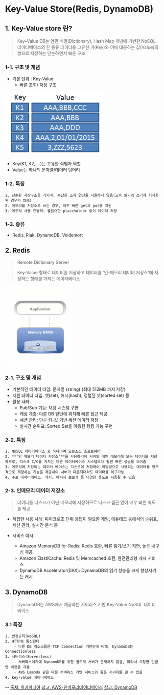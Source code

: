 # Key-Value Store(Redis, DynamoDB)

## 1. Key-Value store 란?
> Key–Value DB는 연관 배열(Dictionary), Hash Map 개념에 기반한 NoSQL 데이터베이스의 한 종류 데이터를 고유한 키(Key)와 이에 대응하는 값(Value)의 쌍으로 저장하는 단순하면서 빠른 구조


###  1-1. 구조 및 개념

- 기본 단위 : Key-Value
  - 빠른 조회/ 저장 구조

![img.png](../images/key_exa.png)
- Key(K1, K2, ...)는 고유한 식별자 역할
- Value는 하나의 문자열/데이터 덩어리

###  1-2. 특징

    1. 단순한 저장구조를 가지며, 복잡한 조회 연산을 지원하지 않음(고속 읽기와 쓰기에 최적화된 경우가 많음)
    2. 메모리를 저장소로 쓰는 경우, 아주 빠른 get과 put을 지원
    3. 메모리 사용 효율적: 불필요한 placeholder 없이 데이터 저장

###  1-3. 종류

- Redis, Riak, DynamoDB, Voldemort

## 2. Redis

> Remote Dictionary Server

> Key-Value 형태로 데이터를 저장하고 데이터를 '인-메모리 데이터 저장소'에 저장하는 형태를 가지는 데이터베이스

![img.png](../images/key_exa2.png)

###  2-1. 구조 및 개념

- 기본적인 데이터 타입: 문자열 (string) (최대 512MB 까지 저장)
- 지원 데이터 타입: 셋(set), 해시(hash), 정렬된 셋(sorted set) 등
- 활용 사례:
  - Pub/Sub 기능: 채팅 시스템 구현 
  - 캐싱 계층: 다른 DB 앞단에 위치해 빠른 접근 제공 
  - 세션 관리: 단순 키-값 기반 세션 데이터 저장 
  - 실시간 순위표: Sorted Set을 이용한 랭킹 기능 구현

    
### 2-2. 특징

    1. NoSQL 데이터베이스 중 하나이며 오픈소스 소프트웨어
    2. **‘인 메모리 데이터 저장소’**를 사용하기에 서버의 메인 메모리에 모든 데이터를 저장하므로, 디스크 I/O를 거치는 다른 데이터베이스 시스템보다 훨씬 빠른 성능을 보여줌
    3. 메모리에 저장되는 데이터 베이스는 디스크에 저장하여 휘발성으로 사용되는 데이터를 영구적으로 저장하는 기능을 제공하여 서버가 다운되더라도 데이터를 복구가능
    4. 주로 데이터베이스, 캐시, 메시지 브로커 등 다양한 용도로 사용될 수 있음

### 2-3. 인메모리 데이터 저장소

> 데이터를 디스크가 아닌 메모리에 저장하므로 디스크 접근 없이 매우 빠른 속도를 제공

- 적합한 사용 사례: 마이크로초 단위 응답이 필요한 게임, 에듀테크 등에서의 순위표, 세션 관리, 실시간 분석 등

- 서비스 예시:
  - Amazon MemoryDB for Redis: Redis 호환, 빠른 읽기/쓰기 지연, 높은 내구성 제공 
  - Amazon ElastiCache: Redis 및 Memcached 호환, 완전관리형 캐시 서비스 
  - DynamoDB Accelerator(DAX): DynamoDB의 읽기 성능을 크게 향상시키는 캐시

## 3. DynamoDB

> DynamoDB는 AWS에서 제공하는 서버리스 기반 Key-Value NoSQL 데이터베이스

### 3.1 특징
    
    1. 반정규화(NoSQL)
    2. HTTP로 통신한다
        - 다른 DB 리소스들은 TCP Connection 기반인데 비해, DynamoDB는 Connectionless
    3. 서버리스(Serverless)
        - 서버리스이기에 DynamoDB를 위한 별도의 서버가 존재하지 않음, 따라서 요청한 만큼만 비용을 지불
        - AWS Lambda 같은 다른 서버리스 기반 서비스와 좋은 시너지를 낼 수 있음
    4. key-value 데이터베이스


-- 
[출처: 위키피디아](https://ko.wikipedia.org/wiki/%ED%82%A4-%EA%B0%92_%EB%8D%B0%EC%9D%B4%ED%84%B0%EB%B2%A0%EC%9D%B4%EC%8A%A4)
[참고: AWS-인메모리데이터베이스](https://aws.amazon.com/ko/nosql/)
[참고: DynamoDB](https://yoo11052.tistory.com/174)
